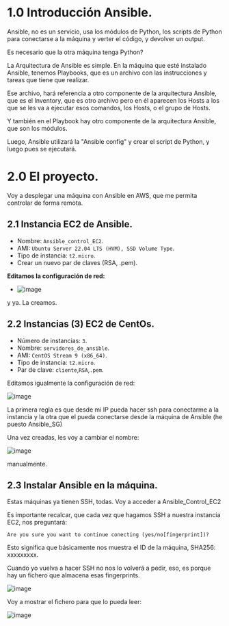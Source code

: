 # 1.0 Introducción Ansible.

Ansible, no es un servicio, usa los módulos de Python, los scripts de Python para conectarse a la máquina y verter el código, y devolver un output.

Es necesario que la otra máquina tenga Python?

La Arquitectura de Ansible es simple. En la máquina que esté instalado Ansible, tenemos Playbooks, que es un archivo con las instrucciones y tareas que tiene que realizar.

Ese archivo, hará referencia a otro componente de la arquitectura Ansible, que es el Inventory, que es otro archivo pero en él aparecen los Hosts a los que se les va a ejecutar esos comandos, los Hosts, o el grupo de Hosts.

Y también en el Playbook hay otro componente de la arquitectura Ansible, que son los módulos.

Luego, Ansible utilizará la "Ansible config" y crear el script de Python, y luego pues se ejecutará.

# 2.0 El proyecto.

Voy a desplegar una máquina con Ansible en AWS, que me permita controlar de forma remota.

## 2.1 Instancia EC2 de Ansible.

- Nombre: `Ansible_control_EC2`.
- AMI: `Ubuntu Server 22.04 LTS (HVM), SSD Volume Type`.
- Tipo de instancia: `t2.micro`.
- Crear un nuevo par de claves (RSA, .pem).

**Editamos la configuración de red:**
- ![image](https://github.com/user-attachments/assets/8884a75c-1307-4378-9c9c-802c6c5e192b)

y ya. La creamos.

## 2.2 Instancias (3) EC2 de CentOs.
- Número de instancias: `3`.
- Nombre: `servidores_de_ansible`.
- AMI: `CentOS Stream 9 (x86_64)`.
- Tipo de instancia: `t2.micro`.
- Par de clave: `cliente`,`RSA`,`.pem`.

Editamos igualmente la configuración de red:

![image](https://github.com/user-attachments/assets/ffe8a2c7-1c4d-4255-9669-8ae45d41285b)

La primera regla es que desde mi IP pueda hacer ssh para conectarme a la instancia y la otra que el pueda conectarse desde la máquina de Ansible (he puesto Ansible_SG)

Una vez creadas, les voy a cambiar el nombre:

![image](https://github.com/user-attachments/assets/1b64d87e-58e8-4434-8323-d6f96e32bcff)

manualmente.

## 2.3 Instalar Ansible en la máquina.

Estas máquinas ya tienen SSH, todas. Voy a acceder a Ansible_Control_EC2

Es importante recalcar, que cada vez que hagamos SSH a nuestra instancia EC2, nos preguntará:

`Are you sure you want to continue conecting (yes/no[fingerprint])?`

Esto significa que básicamente nos muestra el ID de la máquina, SHA256: xxxxxxxxx.

Cuando yo vuelva a hacer SSH no nos lo volverá a pedir, eso, es porque hay un fichero que almacena esas fingerprints.

![image](https://github.com/user-attachments/assets/b59262e0-b28c-492e-80a1-84532f11fdd9)

Voy a mostrar el fichero para que lo pueda leer:

![image](https://github.com/user-attachments/assets/a07259e8-9360-4f45-9ae2-11ba3e144156)
